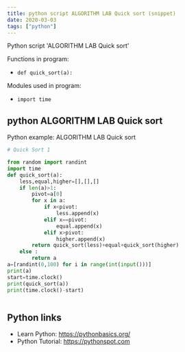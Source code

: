 ```yaml
---
title: python script ALGORITHM LAB Quick sort (snippet)
date: 2020-03-03
tags: ["python"]
---
```

Python script 'ALGORITHM LAB Quick sort'

Functions in program: 
* `def quick_sort(a):`

Modules used in program: 
* `import time`

## python ALGORITHM LAB Quick sort

Python example: ALGORITHM LAB Quick sort

```python
# Quick Sort 1

from random import randint
import time
def quick_sort(a):
    less,equal,higher=[],[],[]
    if len(a)>1:
        pivot=a[0]
        for x in a:
            if x<pivot:
                less.append(x)
            elif x==pivot:
                equal.append(x)
            elif x>pivot:
                higher.append(x)
        return quick_sort(less)+equal+quick_sort(higher)
    else :
        return a
a=[randint(0,100) for i in range(int(input()))]
print(a)
start=time.clock()
print(quick_sort(a))
print(time.clock()-start)



```

## Python links

- Learn Python: https://pythonbasics.org/
- Python Tutorial: https://pythonspot.com
